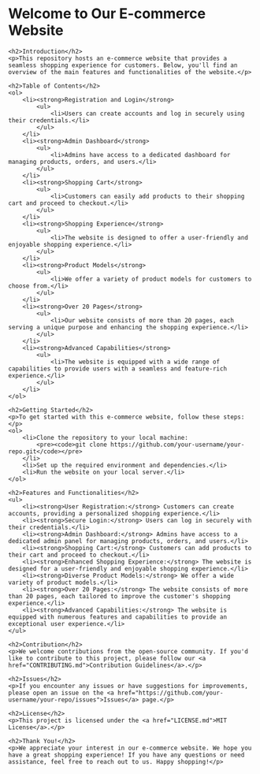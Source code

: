 <!DOCTYPE html>
<html>

<head>
    <meta charset="UTF-8">
    <title>Welcome to Our E-commerce Website</title>
</head>

<body>
    <h1>Welcome to Our E-commerce Website</h1>

    <h2>Introduction</h2>
    <p>This repository hosts an e-commerce website that provides a seamless shopping experience for customers. Below, you'll find an overview of the main features and functionalities of the website.</p>

    <h2>Table of Contents</h2>
    <ol>
        <li><strong>Registration and Login</strong>
            <ul>
                <li>Users can create accounts and log in securely using their credentials.</li>
            </ul>
        </li>
        <li><strong>Admin Dashboard</strong>
            <ul>
                <li>Admins have access to a dedicated dashboard for managing products, orders, and users.</li>
            </ul>
        </li>
        <li><strong>Shopping Cart</strong>
            <ul>
                <li>Customers can easily add products to their shopping cart and proceed to checkout.</li>
            </ul>
        </li>
        <li><strong>Shopping Experience</strong>
            <ul>
                <li>The website is designed to offer a user-friendly and enjoyable shopping experience.</li>
            </ul>
        </li>
        <li><strong>Product Models</strong>
            <ul>
                <li>We offer a variety of product models for customers to choose from.</li>
            </ul>
        </li>
        <li><strong>Over 20 Pages</strong>
            <ul>
                <li>Our website consists of more than 20 pages, each serving a unique purpose and enhancing the shopping experience.</li>
            </ul>
        </li>
        <li><strong>Advanced Capabilities</strong>
            <ul>
                <li>The website is equipped with a wide range of capabilities to provide users with a seamless and feature-rich experience.</li>
            </ul>
        </li>
    </ol>

    <h2>Getting Started</h2>
    <p>To get started with this e-commerce website, follow these steps:</p>
    <ol>
        <li>Clone the repository to your local machine:
            <pre><code>git clone https://github.com/your-username/your-repo.git</code></pre>
        </li>
        <li>Set up the required environment and dependencies.</li>
        <li>Run the website on your local server.</li>
    </ol>

    <h2>Features and Functionalities</h2>
    <ul>
        <li><strong>User Registration:</strong> Customers can create accounts, providing a personalized shopping experience.</li>
        <li><strong>Secure Login:</strong> Users can log in securely with their credentials.</li>
        <li><strong>Admin Dashboard:</strong> Admins have access to a dedicated admin panel for managing products, orders, and users.</li>
        <li><strong>Shopping Cart:</strong> Customers can add products to their cart and proceed to checkout.</li>
        <li><strong>Enhanced Shopping Experience:</strong> The website is designed for a user-friendly and enjoyable shopping experience.</li>
        <li><strong>Diverse Product Models:</strong> We offer a wide variety of product models.</li>
        <li><strong>Over 20 Pages:</strong> The website consists of more than 20 pages, each tailored to improve the customer's shopping experience.</li>
        <li><strong>Advanced Capabilities:</strong> The website is equipped with numerous features and capabilities to provide an exceptional user experience.</li>
    </ul>

    <h2>Contribution</h2>
    <p>We welcome contributions from the open-source community. If you'd like to contribute to this project, please follow our <a href="CONTRIBUTING.md">Contribution Guidelines</a>.</p>

    <h2>Issues</h2>
    <p>If you encounter any issues or have suggestions for improvements, please open an issue on the <a href="https://github.com/your-username/your-repo/issues">Issues</a> page.</p>

    <h2>License</h2>
    <p>This project is licensed under the <a href="LICENSE.md">MIT License</a>.</p>

    <h2>Thank You!</h2>
    <p>We appreciate your interest in our e-commerce website. We hope you have a great shopping experience! If you have any questions or need assistance, feel free to reach out to us. Happy shopping!</p>
</body>

</html>
